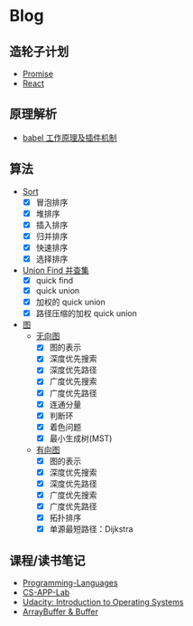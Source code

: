 # Blog

## 造轮子计划

- [Promise](https://github.com/Weiting-Zhang/Blog/tree/master/js-wheels/promise)
- [React](https://github.com/Weiting-Zhang/didact)

## 原理解析

- [babel 工作原理及插件机制](https://github.com/Weiting-Zhang/Blog/issues/5)

## 算法

- [Sort](https://github.com/Weiting-Zhang/Blog/tree/master/algorithm/sort)
  - [x] 冒泡排序
  - [x] 堆排序
  - [x] 插入排序
  - [x] 归并排序
  - [x] 快速排序
  - [x] 选择排序
- [Union Find 并查集](https://github.com/Weiting-Zhang/Blog/tree/master/algorithm/union_find)
  - [x] quick find
  - [x] quick union
  - [x] 加权的 quick union
  - [x] 路径压缩的加权 quick union
- [图](https://github.com/Weiting-Zhang/Blog/tree/master/algorithm/graph)
  - [无向图](https://github.com/Weiting-Zhang/Blog/tree/master/algorithm/graph/undirected_graph)
    - [x] 图的表示
    - [x] 深度优先搜索
    - [x] 深度优先路径
    - [x] 广度优先搜索
    - [x] 广度优先路径
    - [x] 连通分量
    - [x] 判断环
    - [x] 着色问题
    - [x] 最小生成树(MST)
  - [有向图](https://github.com/Weiting-Zhang/Blog/tree/master/algorithm/graph/directed_graph)
    - [x] 图的表示
    - [x] 深度优先搜索
    - [x] 深度优先路径
    - [x] 广度优先搜索
    - [x] 广度优先路径
    - [x] 拓扑排序
    - [x] 单源最短路径：Dijkstra

## 课程/读书笔记

- [Programming-Languages](https://github.com/Weiting-Zhang/Programming-Languages)
- [CS-APP-Lab](https://github.com/Weiting-Zhang/CS-APP-Lab)
- [Udacity: Introduction to Operating Systems](https://github.com/Weiting-Zhang/Blog/issues/4)
- [ArrayBuffer & Buffer](https://github.com/Weiting-Zhang/Blog/issues/1)
